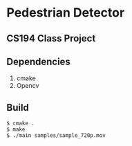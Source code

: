 # Pedestrian Detector
## CS194 Class Project

## Dependencies
1) cmake
2) Opencv

## Build
```shell
$ cmake .
$ make
$ ./main samples/sample_720p.mov
```
